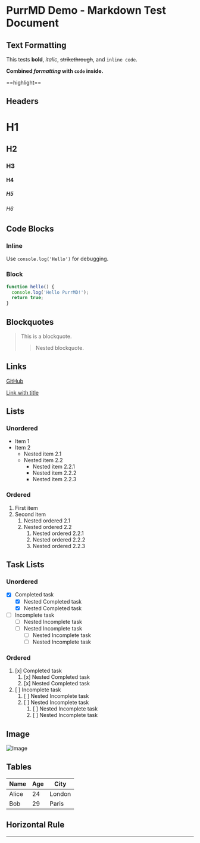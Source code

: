 # PurrMD Demo - Markdown Test Document

## Text Formatting

This tests **bold**, *italic*, ~~strikethrough~~, and `inline code`.

**Combined *formatting* with `code` inside.**

==highlight==

## Headers

# H1
## H2
### H3
#### H4
##### H5
###### H6

## Code Blocks

### Inline

Use `console.log('Hello')` for debugging.

### Block

```javascript
function hello() {
  console.log('Hello PurrMD!');
  return true;
}
```

## Blockquotes

> This is a blockquote.
>> Nested blockquote.

## Links

[GitHub](https://github.com/luoluoqixi/purrmd)

[Link with title](https://github.com/luoluoqixi/purrmd "PurrMD")

## Lists

### Unordered

- Item 1
- Item 2
    - Nested item 2.1
    - Nested item 2.2
        - Nested item 2.2.1
        - Nested item 2.2.2
        - Nested item 2.2.3

### Ordered

1. First item
2. Second item
    1. Nested ordered 2.1
    2. Nested ordered 2.2
        1. Nested ordered 2.2.1
        2. Nested ordered 2.2.2
        3. Nested ordered 2.2.3

## Task Lists

### Unordered

- [x] Completed task
    - [x] Nested Completed task
    - [x] Nested Completed task
- [ ] Incomplete task
    - [ ] Nested Incomplete task
    - [ ] Nested Incomplete task
        - [ ] Nested Incomplete task
        - [ ] Nested Incomplete task

### Ordered

1. [x] Completed task
    1. [x] Nested Completed task
    2. [x] Nested Completed task
2. [ ] Incomplete task
    1. [ ] Nested Incomplete task
    2. [ ] Nested Incomplete task
        1. [ ] Nested Incomplete task
        2. [ ] Nested Incomplete task

## Image

![Image](https://i0.pickpik.com/photos/548/90/482/sunrise-phu-quoc-island-ocean-preview.jpg)

## Tables

| Name   | Age | City    |
| ------ | --- | ------- |
| Alice  | 24  | London  |
| Bob    | 29  | Paris   |


## Horizontal Rule

---

